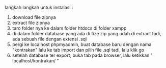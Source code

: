 langkah langkah untuk instalasi : 
1. download file zipnya
2. extract file zipnya
3. taro folder nya ke dalam folder htdocs di folder xampp
4. di dalam folder database yang ada di fize zip yang udah di extract tadi, ada sebuah file dengan extensi .sql
5. pergi ke localhost phpmyadmin, buat database baru dengan nama "kontrakan" lalu ke tab import dan pilih file .sql tadi, lalu klik go
6. setelah database ter export, buka tab pada browser, lalu ketikkan " localhost/kontrakan/ "
